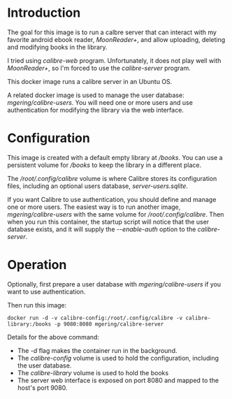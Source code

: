 Introduction
============

The goal for this image is to run a calbre server that can interact with my favorite android ebook reader, *MoonReader+*, and allow uploading, deleting and modifying books in the library.

I tried using *calibre-web* program. Unfortunately, it does not play well with *MoonReader+*, so I'm forced to use the *calibre-server* program.

This docker image runs a calibre server in an Ubuntu OS.

A related docker image is used to manage the user database: *mgering/calibre-users*.
You will need one or more users and use authentication for modifying the library via the web interface.

Configuration
=============

This image is created with a default empty library at */books*. You can use a persistent volume for */books* to keep the library in a different place.

The */root/.config/calibre* volume is where Calibre stores its configuration files,
including an optional users database, *server-users.sqlite*. 

If you want Calibre to use authentication, you should define and manage one or
more users. The easiest way is to run another image, *mgering/calibre-users* with
the same volume for */root/.config/calibre*. Then when you run this container, the
startup script will notice that the user database exists, and it will supply 
the *--enable-auth* option to the *calibre-server*.

Operation
=========

Optionally, first prepare a user database with *mgering/calibre-users* if you want to use authentication.

Then run this image:

```
docker run -d -v calibre-config:/root/.config/calibre -v calibre-library:/books -p 9080:8080 mgering/calibre-server
```

Details for the above command:
* The *-d* flag makes the container run in the background.
* The *calibre-config* volume is used to hold the configuration, including the user database.
* The *calibre-library* volume is used to hold the books
* The server web interface is exposed on port 8080 and mapped to the host's port 9080.

